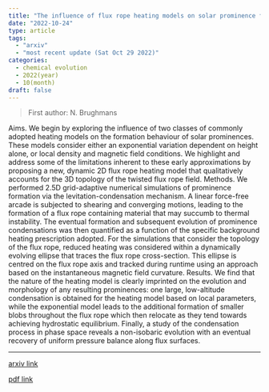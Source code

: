 ```yaml
---
title: "The influence of flux rope heating models on solar prominence formation"
date: "2022-10-24"
type: article
tags:
  - "arxiv"
  - "most recent update (Sat Oct 29 2022)"
categories:
  - chemical evolution
  - 2022(year)
  - 10(month)
draft: false
---
```


> First author: N. Brughmans

 Aims. We begin by exploring the influence of two classes of commonly adopted
heating models on the formation behaviour of solar prominences. These models
consider either an exponential variation dependent on height alone, or local
density and magnetic field conditions. We highlight and address some of the
limitations inherent to these early approximations by proposing a new, dynamic
2D flux rope heating model that qualitatively accounts for the 3D topology of
the twisted flux rope field. Methods. We performed 2.5D grid-adaptive numerical
simulations of prominence formation via the levitation-condensation mechanism.
A linear force-free arcade is subjected to shearing and converging motions,
leading to the formation of a flux rope containing material that may succumb to
thermal instability. The eventual formation and subsequent evolution of
prominence condensations was then quantified as a function of the specific
background heating prescription adopted. For the simulations that consider the
topology of the flux rope, reduced heating was considered within a dynamically
evolving ellipse that traces the flux rope cross-section. This ellipse is
centred on the flux rope axis and tracked during runtime using an approach
based on the instantaneous magnetic field curvature. Results. We find that the
nature of the heating model is clearly imprinted on the evolution and
morphology of any resulting prominences: one large, low-altitude condensation
is obtained for the heating model based on local parameters, while the
exponential model leads to the additional formation of smaller blobs throughout
the flux rope which then relocate as they tend towards achieving hydrostatic
equilibrium. Finally, a study of the condensation process in phase space
reveals a non-isobaric evolution with an eventual recovery of uniform pressure
balance along flux surfaces.

---
[arxiv link](http://arxiv.org/abs/2210.13195v1)

[pdf link](http://arxiv.org/pdf/2210.13195v1)